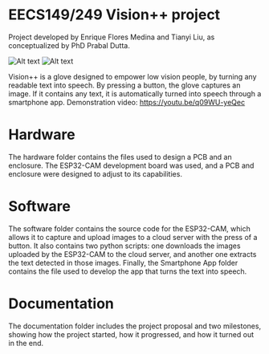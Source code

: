 # EECS149/249 Vision++ project
Project developed by Enrique Flores Medina and Tianyi Liu, as conceptualized by PhD Prabal Dutta.

<img
  src="https://drive.google.com/uc?id=1Qfyw6MvRbeuS-uRAa79rVbIbS1rKRoyt"
  alt="Alt text"
  title="Logo"
  style="display: centered; margin: 0 auto; max-width: 300px">
<img
  src="https://drive.google.com/uc?id=1jnsUqaHwwDnRdzSVFaa2yaIbEZksRf5S"
  alt="Alt text"
  title="Logo"
  style="display: centered; margin: 0 auto; max-width: 500px">

Vision++ is a glove designed to empower low vision people, by turning any readable text into speech. By pressing a button, the glove captures an image. If it contains any text, it is automatically turned into speech through a smartphone app. Demonstration video: https://youtu.be/q09WU-yeQec

# Hardware
The hardware folder contains the files used to design a PCB and an enclosure. The ESP32-CAM development board was used, and a PCB and enclosure were designed to adjust to its capabilities.

# Software
The software folder contains the source code for the ESP32-CAM, which allows it to capture and upload images to a cloud server with the press of a button. It also contains two python scripts: one downloads the images uploaded by the ESP32-CAM to the cloud server, and another one extracts the text detected in those images. Finally, the Smartphone App folder contains the file used to develop the app that turns the text into speech.

# Documentation
The documentation folder includes the project proposal and two milestones, showing how the project started, how it progressed, and how it turned out in the end.
